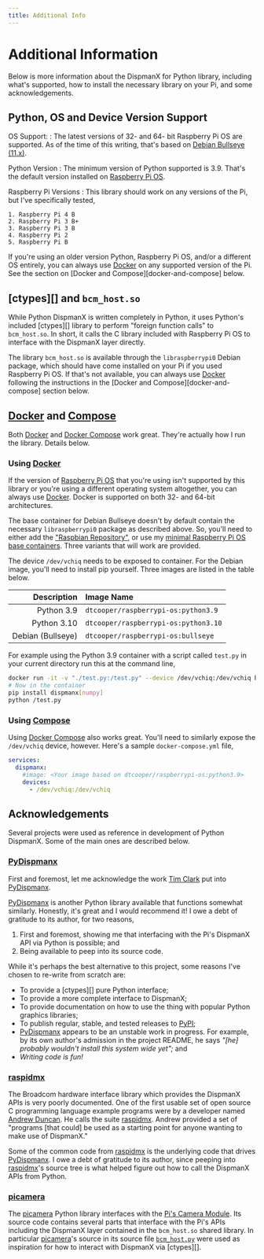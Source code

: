 ```yaml
---
title: Additional Info
---
```


# Additional Information

Below is more information about the DispmanX for Python library, including
what's supported, how to install the necessary library on your Pi, and some
acknowledgements.

## Python, OS and Device Version Support

OS Support:
:   The latest versions of 32- and 64- bit Raspberry Pi OS are supported. As of
    the time of this writing, that's based on
    [Debian Bullseye (11.x)][debian-bullseye].

Python Version
:   The minimum version of Python supported is 3.9. That's the default version
    installed on [Raspberry Pi OS][pi-os].

Raspberry Pi Versions
:   This library should work on any versions of the Pi, but I've specifically
    tested,

    1. Raspberry Pi 4 B
    2. Raspberry Pi 3 B+
    3. Raspberry Pi 3 B
    4. Raspberry Pi 2
    5. Raspberry Pi B

If you're using an older version Python, Raspberry Pi OS, and/or a different OS
entirely, you can always use [Docker] on any supported version of the Pi. See the
section on [Docker and Compose][docker-and-compose] below.


## [ctypes][] and `bcm_host.so`

While Python DispmanX is written completely in Python, it uses Python's included
[ctypes][] library to perform "foreign function calls" to `bcm_host.so`. In
short, it calls the C library included with Raspberry Pi OS to interface with
the DispmanX layer directly.

The library `bcm_host.so` is available through the `libraspberrypi0` Debian
package, which should have come installed on your Pi if you used Raspberry Pi
OS. If that's not available, you can always use [Docker] following the
instructions in the [Docker and Compose][docker-and-compose] section below.


## [Docker] and [Compose]

Both [Docker] and [Docker Compose][Compose] work great. They're actually how I run
the library. Details below.

### Using [Docker]

If the version of [Raspberry Pi OS][pi-os] that you're using isn't supported by
this library or you're using a different operating system altogether, you can
always use [Docker]. Docker is supported on both 32- and 64-bit architectures.

The base container for Debian Bullseye doesn't by default contain the necessary
`libraspberrypi0` package as described above. So, you'll need to either add the
["Raspbian Repository"][raspbian-repo], or use my
[minimal Raspberry Pi OS base containers][pi-base-containers]. Three variants
that will work are provided.

The device `/dev/vchiq` needs to be exposed to container. For the Debian image,
you'll need to install pip yourself. Three images are listed in the table below.

| Description       | Image Name                           |
|------------------:|:-------------------------------------|
| Python 3.9        | `dtcooper/raspberrypi-os:python3.9`  |
| Python 3.10       | `dtcooper/raspberrypi-os:python3.10` |
| Debian (Bullseye) | `dtcooper/raspberrypi-os:bullseye`   |

For example using the Python 3.9 container with a script called `test.py` in
your current directory run this at the command line,

```bash
docker run -it -v "./test.py:/test.py" --device /dev/vchiq:/dev/vchiq bash
# Now in the container
pip install dispmanx[numpy]
python /test.py
```

### Using [Compose]

Using [Docker Compose][compose] also works great. You'll need to similarly
expose the `/dev/vchiq` device, however. Here's a sample `docker-compose.yml`
file,

```yaml title="docker-compose.yml"
services:
  dispmanx:
    #image: <Your image based on dtcooper/raspberrypi-os:python3.9>
    devices:
      - /dev/vchiq:/dev/vchiq
```


## Acknowledgements

Several projects were used as reference in development of Python DispmanX. Some
of the main ones are described below.

### [PyDispmanx]

First and foremost, let me acknowledge the work [Tim Clark] put into
[PyDispmanx].

[PyDispmanx] is another Python library available that functions somewhat
similarly. Honestly, it's great and I would recommend it! I owe a debt of
gratitude to its author, for two reasons,

1. First and foremost, showing me that interfacing with the Pi's DispmanX API
   via Python is possible; and
2. Being available to peep into its source code.

While it's perhaps the best alternative to this project, some reasons I've
chosen to re-write from scratch are:

 * To provide a [ctypes][] pure Python interface;
 * To provide a more complete interface to DispmanX;
 * To provide documentation on how to use the thing with popular Python
   graphics libraries;
 * To publish regular, stable, and tested releases to [PyPI];
 * [PyDispmanx] appears to be an unstable work in progress. For
   example, by its own author's admission in the project README, he says
   _"\[he\] probably wouldn't install this system wide yet";_ and
 * _Writing code is fun!_

### [raspidmx]

The Broadcom hardware interface library which provides the DispmanX APIs is very
poorly documented. One of the first usable set of open source C programming
language example programs were by a developer named
[Andrew Duncan]. He calls the suite [raspidmx]. Andrew
provided a set of "programs [that could] be used as a starting point for anyone
wanting to make use of DispmanX."

Some of the common code from [raspidmx] is the underlying code that drives
[PyDispmanx]. I owe a debt of gratitude to its author, since peeping into
[raspidmx]'s source tree is what helped figure out how to call the DispmanX APIs
from Python.

### [picamera]

The [picamera] Python library interfaces with the
[Pi's Camera Module][pi-camera-module]. Its source code contains several parts
that interface with the Pi's APIs including the DispmanX layer contained in the
`bcm_host.so` shared library. In particular [picamera]'s source in its source
file [`bcm_host.py`][bcm-host-py] were used as inspiration for how to interact
with DispmanX via [ctypes][].

[andrew duncan]: https://github.com/andrewfrommelbourne
[bcm-host-py]: https://github.com/waveform80/picamera/blob/master/picamera/bcm_host.py
[compose]: https://docs.docker.com/compose/
[debian-bullseye]: https://www.debian.org/releases/bullseye/
[docker]: https://www.docker.com/
[pi-base-containers]: https://github.com/dtcooper/raspberrypi-os-docker
[pi-camera-module]: https://projects.raspberrypi.org/en/projects/getting-started-with-picamera
[pi-os]: https://www.raspberrypi.com/software/
[picamera]: https://picamera.readthedocs.io/
[pydispmanx]: https://github.com/eclispe/pydispmanx
[pypi]: https://pypi.org/
[raspbian-repo]: https://www.raspbian.org/RaspbianRepository
[raspidmx]: https://github.com/andrewfrommelbourne/raspidmx
[tim clark]: https://twitter.com/eclispe
